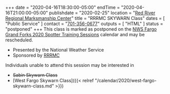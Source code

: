 +++
date = "2020-04-16T18:30:00-05:00"
endTime = "2020-04-16T21:00:00-05:00"
publishdate = "2020-02-25"
location = "[Red River Regional Marksmanship Center](/places/red-river-regional-marksmanship-center/)"
title = "RRRMC SKYWARN Class"
dates = [ "Public Service" ]
contact = "[701-356-0677](tel:701-356-0677)"
outputs = [ "HTML" ]
status = "postponed"
+++
This class is marked as postponed on the [NWS Fargo Grand Forks 2020 Spotter
Training Sessions](https://www.weather.gov/fgf/skywarn) calendar and
may be rescheduled.

* Presented by the National Weather Service
* Sponsored by [RRRMC](http://www.rrrmc.com/)

Individuals unable to attend this session may be interested in

* ~~Sabin Skywarn Class~~
* [West Fargo Skywarn Class]({{< relref "/calendar/2020/west-fargo-skywarn-class.md" >}})

